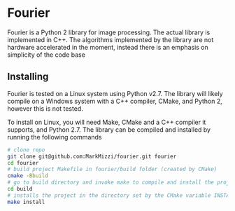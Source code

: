 # Fourier

Fourier is a Python 2 library for image processing. The actual library is implemented in C++. The algorithms implemented by the library are not hardware accelerated in the moment, instead there is an emphasis on simplicity of the code base

## Installing

Fourier is tested on a Linux system using Python v2.7. The library will likely compile on a Windows system with a C++ compiler, CMake, and Python 2, however this is not tested.

To install on Linux, you will need Make, CMake and a C++ compiler it supports, and Python 2.7. The library can be compiled and installed by running the following commands

``` sh
# clone repo
git clone git@github.com:MarkMizzi/fourier.git fourier
cd fourier
# build project Makefile in fourier/build folder (created by CMake)
cmake -Bbuild
# go to build directory and invoke make to compile and install the project.
cd build
# installs the project in the directory set by the CMake variable INSTALL_DIR (by default /usr/lib/python2.7/fourier)
make install
```
